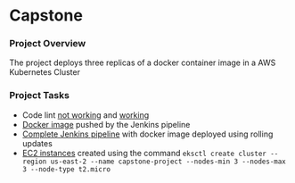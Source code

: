 # Capstone

### Project Overview
The project deploys three replicas of a docker container image in a AWS Kubernetes Cluster

### Project Tasks

* Code lint [not working](files/lint_error.pdf) and [working](files/lint_success.pdf ) 
* [Docker image](https://hub.docker.com/r/fabioj/capstone-project) pushed by the Jenkins pipeline
* [Complete Jenkins pipeline](files/complete_pipeline.pdf) with docker image deployed using rolling updates
* [EC2 instances](files/eks_instances.png) created using the command
``` eksctl create cluster --region us-east-2 --name capstone-project --nodes-min 3 --nodes-max 3 --node-type t2.micro ``` 
